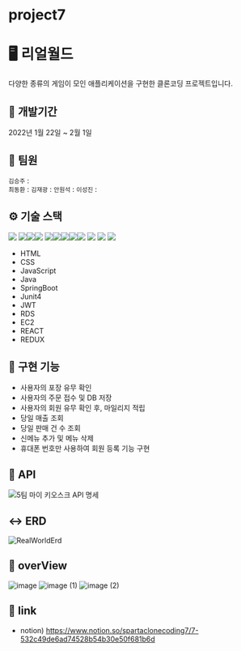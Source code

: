 # project7
# 🖥️ 리얼월드
다양한 종류의 게임이 모인 애플리케이션을 구현한 클론코딩 프로젝트입니다.

## 📆 개발기간
2022년 1월 22일 ~ 2월 1일

## 👥 팀원
`김승주` :  
`최동환` : 
`김재광` : 
`안원석` : 
`이성진` : 

## ⚙ 기술 스택
<img src="https://img.shields.io/badge/JAVA-007396?style=for-the-badge&logo=java&logoColor=white"> <img src="https://img.shields.io/badge/Spring-6DB33F?style=for-the-badge&logo=Spring&logoColor=white"><img src="https://img.shields.io/badge/mysql-4479A1?style=for-the-badge&logo=mysql&logoColor=white"><img src="https://img.shields.io/badge/javascript-F7DF1E?style=for-the-badge&logo=javascript&logoColor=black">
<img src="https://img.shields.io/badge/react-61DAFB?style=for-the-badge&logo=react&logoColor=black"><img src="https://img.shields.io/badge/html-E34F26?style=for-the-badge&logo=html5&logoColor=white"><img src="https://img.shields.io/badge/css-1572B6?style=for-the-badge&logo=css3&logoColor=white"><img src="https://img.shields.io/badge/bootstrap-7952B3?style=for-the-badge&logo=bootstrap&logoColor=white"><img src="https://img.shields.io/badge/github-181717?style=for-the-badge&logo=github&logoColor=white">
<img src="https://img.shields.io/badge/linux-FCC624?style=for-the-badge&logo=linux&logoColor=black">
<img src="https://img.shields.io/badge/aws-232F3E?style=for-the-badge&logo=aws&logoColor=white">
<img src="https://img.shields.io/badge/apache tomcat-F8DC75?style=for-the-badge&logo=apachetomcat&logoColor=white">
* HTML
* CSS
* JavaScript
* Java
* SpringBoot
* Junit4
* JWT
* RDS
* EC2
* REACT
* REDUX

## 🥾 구현 기능
* 사용자의 포장 유무 확인
* 사용자의 주문 접수 및 DB 저장
* 사용자의 회원 유무 확인 후, 마일리지 적립
* 당일 매출 조회
* 당일 판매 건 수 조회
* 신메뉴 추가 및 메뉴 삭제
* 휴대폰 번호만 사용하여 회원 등록 기능 구현

## 📝 API
![5팀 마이 키오스크 API 명세](https://user-images.githubusercontent.com/118980125/213664490-89d24142-55c7-46d6-959b-0d2c3099fa30.png)


## ↔ ERD
![RealWorldErd](https://user-images.githubusercontent.com/120078825/215765855-c49289f0-f40c-4fb5-a6a3-3261817114c1.png)


## 🔭 overView
![image](https://user-images.githubusercontent.com/118980125/213660987-3dddbc9c-9420-490d-91a3-0705e6385292.png)
![image (1)](https://user-images.githubusercontent.com/118980125/213660995-2c0b67c2-b7eb-4cb7-9290-090d4ade755e.png)
![image (2)](https://user-images.githubusercontent.com/118980125/213661001-0be4e69f-cb9a-4980-bcf7-b839841b69f6.png)



## 🔗 link
- notion) https://www.notion.so/spartaclonecoding7/7-532c49de6ad74528b54b30e50f681b6d

